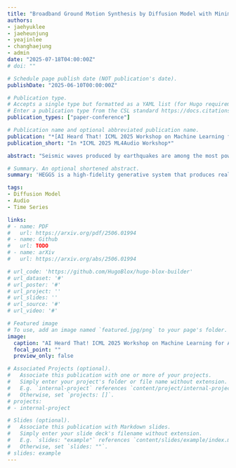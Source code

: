 ```yaml
---
title: "Broadband Ground Motion Synthesis by Diffusion Model with Minimal Condition"
authors:
- jaehyuklee
- jaeheunjung
- yeajinlee
- changhaejung
- admin
date: "2025-07-18T04:00:00Z"
# doi: ""

# Schedule page publish date (NOT publication's date).
publishDate: "2025-06-10T00:00:00Z"

# Publication type.
# Accepts a single type but formatted as a YAML list (for Hugo requirements).
# Enter a publication type from the CSL standard https://docs.citationstyles.org/en/stable/specification.html#appendix-iii-types
publication_types: ["paper-conference"]

# Publication name and optional abbreviated publication name.
publication: "*[AI Heard That! ICML 2025 Workshop on Machine Learning for Audio](https://icml.cc/virtual/2025/workshop/39973)*"
publication_short: "In *ICML 2025 ML4Audio Workshop*"

abstract: "Seismic waves produced by earthquakes are among the most powerful natural sounds on Earth. Generating realistic earthquake induced ground motion waveforms can contribute significantly to both scientific understanding and practical mitigation of seismic hazards. However, existing generative models tend to generate subpar waveforms. We present High-fidelity Earthquake Groundmotion Generation System (HEGGS) and demonstrate its superior performance using earthquakes from North American regions. HEGGS leverages the intrinsic structure of seismic data through an end-to-end differentiable pipeline consisting of a conditional latent diffusion model and a high-fidelity waveform reconstruction module. HEGGS is evaluated with a variety of metrics drawn from both the audio generation and seismology communities, including P/S phase arrival accuracy, envelope correlation, signal-to-noise ratio, and section plot visualization. By modeling seismic signals as structured environmental sound, HEGGS contributes to the broader field of machine learning for audio and offers a framework for modeling rare geophysical phenomena with generative methods."

# Summary. An optional shortened abstract.
summary: 'HEGGS is a high-fidelity generative system that produces realistic earthquake ground motion waveforms by modeling seismic signals as structured environmental sounds using a conditional latent diffusion model and waveform reconstruction pipeline.'

tags:
- Diffusion Model
- Audio
- Time Series

links:
# - name: PDF
#   url: https://arxiv.org/pdf/2506.01994
# - name: Github
#   url: TODO
# - name: arXiv
#   url: https://arxiv.org/abs/2506.01994

# url_code: 'https://github.com/HugoBlox/hugo-blox-builder'
# url_dataset: '#'
# url_poster: '#'
# url_project: ''
# url_slides: ''
# url_source: '#'
# url_video: '#'

# Featured image
# To use, add an image named `featured.jpg/png` to your page's folder. 
image:
  caption: "AI Heard That! ICML 2025 Workshop on Machine Learning for Audio: **[Website](https://mlforaudioworkshop.github.io/)**"
  focal_point: ""
  preview_only: false

# Associated Projects (optional).
#   Associate this publication with one or more of your projects.
#   Simply enter your project's folder or file name without extension.
#   E.g. `internal-project` references `content/project/internal-project/index.md`.
#   Otherwise, set `projects: []`.
# projects:
# - internal-project

# Slides (optional).
#   Associate this publication with Markdown slides.
#   Simply enter your slide deck's filename without extension.
#   E.g. `slides: "example"` references `content/slides/example/index.md`.
#   Otherwise, set `slides: ""`.
# slides: example
---
```


<!-- {{% callout note %}}
Create your slides in Markdown - click the *Slides* button to check out the example.
{{% /callout %}} -->

<!-- Add the publication's **full text** or **supplementary notes** here. You can use rich formatting such as including [code, math, and images](https://docs.hugoblox.com/content/writing-markdown-latex/). -->
